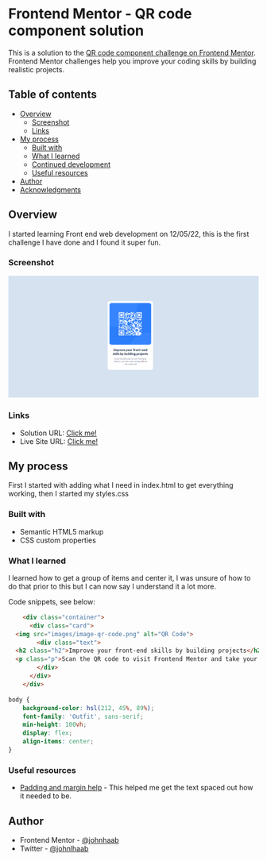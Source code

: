 # Frontend Mentor - QR code component solution

This is a solution to the [QR code component challenge on Frontend Mentor](https://www.frontendmentor.io/challenges/qr-code-component-iux_sIO_H). Frontend Mentor challenges help you improve your coding skills by building realistic projects. 

## Table of contents

- [Overview](#overview)
  - [Screenshot](#screenshot)
  - [Links](#links)
- [My process](#my-process)
  - [Built with](#built-with)
  - [What I learned](#what-i-learned)
  - [Continued development](#continued-development)
  - [Useful resources](#useful-resources)
- [Author](#author)
- [Acknowledgments](#acknowledgments)

## Overview

I started learning Front end web development on 12/05/22, this is the first challenge I have done and I found it super fun.

### Screenshot

![](./final.png)

### Links

- Solution URL: [Click me!](https://your-solution-url.com)
- Live Site URL: [Click me!](https://johnhaab.github.io/QR-code-component/)

## My process

First I started with adding what I need in index.html to get everything working, then I started my styles.css

### Built with

- Semantic HTML5 markup
- CSS custom properties

### What I learned

I learned how to get a group of items and center it, I was unsure of how to do that prior to this but I can now say I understand it a lot more.

Code snippets, see below:

```html
    <div class="container">
      <div class="card">
  <img src="images/image-qr-code.png" alt="QR Code">
        <div class="text">
  <h2 class="h2">Improve your front-end skills by building projects</h2>
  <p class="p">Scan the QR code to visit Frontend Mentor and take your coding skills to the next level</p>
        </div>
      </div>
    </div>
```
```css
body {
    background-color: hsl(212, 45%, 89%);
    font-family: 'Outfit', sans-serif;
    min-height: 100vh;
    display: flex;
    align-items: center;
}
```

### Useful resources

- [Padding and margin help](https://forum.freecodecamp.org/t/adding-space-between-h1-h2-h6-and-p/393073) - This helped me get the text spaced out how it needed to be.

## Author

- Frontend Mentor - [@johnhaab](https://www.frontendmentor.io/profile/johnhaab)
- Twitter - [@johnlhaab](https://www.twitter.com/johnlhaab)
